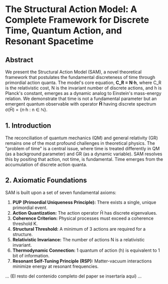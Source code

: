 # The Structural Action Model: A Complete Framework for Discrete Time, Quantum Action, and Resonant Spacetime

## Abstract
We present the Structural Action Model (SAM), a novel theoretical framework that postulates the fundamental discreteness of time through primordial action quanta. The model's core equation, **C_R = N·h**, where C_R is the relativistic cost, N is the invariant number of discrete actions, and h is Planck's constant, emerges as a dynamic analog to Einstein's mass-energy relation. We demonstrate that time is not a fundamental parameter but an emergent quantum observable with operator **Ĥ** having discrete spectrum σ(Ĥ) = {n·h : n ∈ ℕ}.

## 1. Introduction
The reconciliation of quantum mechanics (QM) and general relativity (GR) remains one of the most profound challenges in theoretical physics. The "problem of time" is a central issue, where time is treated differently in QM (as a background parameter) and GR (as a dynamic variable). SAM resolves this by positing that action, not time, is fundamental. Time emerges from the accumulation of discrete action quanta.

## 2. Axiomatic Foundations
SAM is built upon a set of seven fundamental axioms:
1.  **PUP (Primordial Uniqueness Principle):** There exists a single, unique primordial event.
2.  **Action Quantization:** The action operator Ĥ has discrete eigenvalues.
3.  **Coherence Criterion:** Physical processes must exceed a coherence threshold Κ.
4.  **Structural Threshold:** A minimum of 3 actions are required for a structure.
5.  **Relativistic Invariance:** The number of actions N is a relativistic invariant.
6.  **Thermodynamic Connection:** 1 quantum of action (h) is equivalent to 1 bit of information.
7.  **Resonant Self-Tuning Principle (RSP):** Matter-vacuum interactions minimize energy at resonant frequencies.

... (El resto del contenido completo del paper se insertaría aquí) ...
